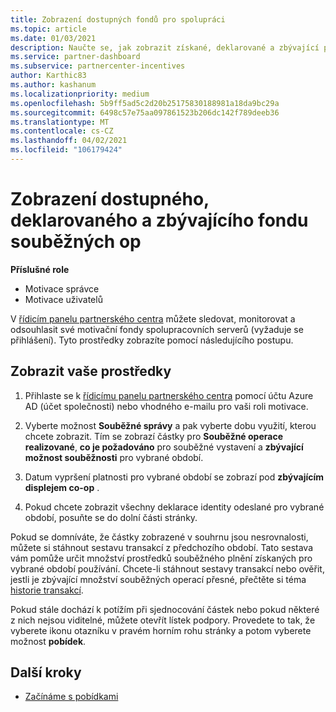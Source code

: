 ```yaml
---
title: Zobrazení dostupných fondů pro spolupráci
ms.topic: article
ms.date: 01/03/2021
description: Naučte se, jak zobrazit získané, deklarované a zbývající prostředky pro souběžné operace, zobrazit data vypršení platnosti a sjednotit nekonzistentní částky.
ms.service: partner-dashboard
ms.subservice: partnercenter-incentives
author: Karthic83
ms.author: kashanum
ms.localizationpriority: medium
ms.openlocfilehash: 5b9ff5ad5c2d20b25175830188981a18da9bc29a
ms.sourcegitcommit: 6498c57e75aa097861523b206dc142f789deeb36
ms.translationtype: MT
ms.contentlocale: cs-CZ
ms.lasthandoff: 04/02/2021
ms.locfileid: "106179424"
---
```

# <a name="view-available-earned-claimed-and-remaining-co-op-funds"></a>Zobrazení dostupného, deklarovaného a zbývajícího fondu souběžných op

**Příslušné role**

- Motivace správce
- Motivace uživatelů

V [řídicím panelu partnerského centra](https://partner.microsoft.com/dashboard/) můžete sledovat, monitorovat a odsouhlasit své motivační fondy spolupracovních serverů (vyžaduje se přihlášení). Tyto prostředky zobrazíte pomocí následujícího postupu.

## <a name="view-your-funds"></a>Zobrazit vaše prostředky

1. Přihlaste se k [řídicímu panelu partnerského centra](https://partner.microsoft.com/dashboard/) pomocí účtu Azure AD (účet společnosti) nebo vhodného e-mailu pro vaši roli motivace.

2. Vyberte možnost **Souběžné správy** a pak vyberte dobu využití, kterou chcete zobrazit. Tím se zobrazí částky pro **Souběžné operace realizované**, **co je požadováno** pro souběžné vystavení a **zbývající možnost souběžnosti** pro vybrané období.

3. Datum vypršení platnosti pro vybrané období se zobrazí pod **zbývajícím displejem co-op** .  

4. Pokud chcete zobrazit všechny deklarace identity odeslané pro vybrané období, posuňte se do dolní části stránky.

Pokud se domníváte, že částky zobrazené v souhrnu jsou nesrovnalosti, můžete si stáhnout sestavu transakcí z předchozího období. Tato sestava vám pomůže určit množství prostředků souběžného plnění získaných pro vybrané období používání. Chcete-li stáhnout sestavy transakcí nebo ověřit, jestli je zbývající množství souběžných operací přesné, přečtěte si téma [historie transakcí](./payout-statement.md#transaction-history).

Pokud stále dochází k potížím při sjednocování částek nebo pokud některé z nich nejsou viditelné, můžete otevřít lístek podpory. Provedete to tak, že vyberete ikonu otazníku v pravém horním rohu stránky a potom vyberete možnost **pobídek**.

## <a name="next-steps"></a>Další kroky

- [Začínáme s pobídkami](incentives-get-started-intro.md)